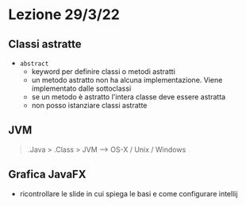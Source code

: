 # Lezione 29/3/22

## Classi astratte

- `abstract`
  - keyword per definire classi o metodi astratti
  - un metodo astratto non ha alcuna implementazione. Viene implementato dalle sottoclassi
  - se un metodo è astratto l'intera classe deve essere astratta
  - non posso istanziare classi astratte

## JVM

> .Java > .Class > JVM --> OS-X / Unix / Windows

## Grafica JavaFX

- ricontrollare le slide in cui spiega le basi e come configurare intellij